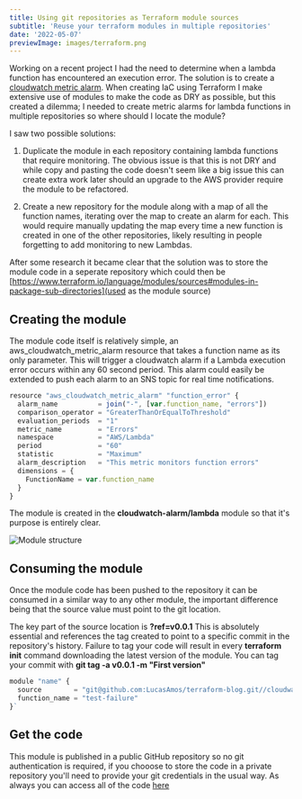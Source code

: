 ```yaml
---
title: Using git repositories as Terraform module sources
subtitle: 'Reuse your terraform modules in multiple repositories'
date: '2022-05-07'
previewImage: images/terraform.png
---
```


Working on a recent project I had the need to determine when a lambda function has
encountered an execution error. The solution is to create a
[cloudwatch metric alarm](https://docs.aws.amazon.com/lambda/latest/dg/monitoring-metrics.html).
When creating IaC using Terraform I make extensive use of modules to make the code
as DRY as possible, but this created a dilemma; I needed to create metric alarms for
lambda functions in multiple repositories so where should I locate the module?

I saw two possible solutions:

1. Duplicate the module in each repository containing lambda functions that require monitoring. The obvious issue is that this is not DRY and while copy and pasting the code doesn't seem like a big issue this can create extra work later should an upgrade to the AWS provider require the module to be refactored.

2. Create a new repository for the module along with a map of all the function names, iterating over the map to create an alarm for each. This would require manually updating the map every time a new function is created in one of the other repositories, likely resulting in people forgetting to add monitoring to new Lambdas.

After some research it became clear that the solution was to store the module code in a seperate repository which could then be
[https://www.terraform.io/language/modules/sources#modules-in-package-sub-directories](used as the module source)

## Creating the module

The module code itself is relatively simple, an aws_cloudwatch_metric_alarm resource that takes a function name as its only parameter. This will trigger a cloudwatch alarm if a Lambda execution error occurs within any 60 second period. This alarm could easily be extended to push each alarm to an SNS topic for real time notifications.

```javascript
resource "aws_cloudwatch_metric_alarm" "function_error" {
  alarm_name          = join("-", [var.function_name, "errors"])
  comparison_operator = "GreaterThanOrEqualToThreshold"
  evaluation_periods  = "1"
  metric_name         = "Errors"
  namespace           = "AWS/Lambda"
  period              = "60"
  statistic           = "Maximum"
  alarm_description   = "This metric monitors function errors"
  dimensions = {
    FunctionName = var.function_name
  }
}
```

The module is created in the **cloudwatch-alarm/lambda** module so that it's purpose is entirely clear.

<img src="/images/terraformmodule/terraformmodule.png" alt="Module structure"
style="max-width:350px"/>

## Consuming the module

Once the module code has been pushed to the repository it can be consumed in a similar
way to any other module, the important difference being that the source value must point
to the git location.

The key part of the source location is **?ref=v0.0.1** This is absolutely
essential and references the tag created to point to a specific commit in the
repository's history. Failure to tag your code will result in every
**terraform init** command downloading the latest version of the module. You
can tag your commit with **git tag -a v0.0.1 -m "First version"**

```javascript
module "name" {
  source        = "git@github.com:LucasAmos/terraform-blog.git//cloudwatch-alarm/lambda?ref=v0.0.1"
  function_name = "test-failure"
}`
```

## Get the code

This module is published in a public GitHub repository so no git authentication is
required, if you chooose to store the code in a private repository you'll need to
provide your git credentials in the usual way. As always you can access all of the code
[here](https://github.com/LucasAmos/terraform-blog/tree/main/cloudwatch-alarm/lambda)
